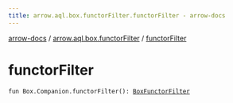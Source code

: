 ```yaml
---
title: arrow.aql.box.functorFilter.functorFilter - arrow-docs
---
```


[arrow-docs](../index.html) / [arrow.aql.box.functorFilter](index.html) / [functorFilter](./functor-filter.html)

# functorFilter

`fun Box.Companion.functorFilter(): `[`BoxFunctorFilter`](../arrow.aql/-box-functor-filter/index.html)